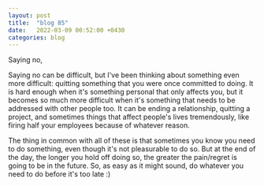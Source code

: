 ```yaml
---
layout: post
title:  "blog 85"
date:   2022-03-09 00:52:00 +0430
categories: blog
---
```


Saying no,

Saying no can be difficult, but I've been thinking about something even more difficult: quitting something that you were once committed to doing. It is hard enough when it's something personal that only affects you, but it becomes so much more difficult when it's something that needs to be addressed with other people too. It can be ending a relationship, quitting a project, and sometimes things that affect people's lives tremendously, like firing half your employees because of whatever reason.

The thing in common with all of these is that sometimes you know you need to do something, even though it's not pleasurable to do so. But at the end of the day, the longer you hold off doing so, the greater the pain/regret is going to be in the future. So, as easy as it might sound, do whatever you need to do before it's too late :)
